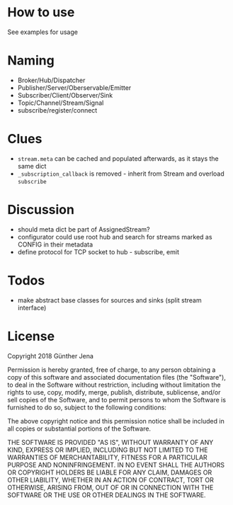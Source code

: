 # How to use
See examples for usage

# Naming
* Broker/Hub/Dispatcher
* Publisher/Server/Oberservable/Emitter
* Subscriber/Client/Observer/Sink
* Topic/Channel/Stream/Signal
* subscribe/register/connect

# Clues
* `stream.meta` can be cached and populated afterwards, as it stays the same dict
* `_subscription_callback` is removed - inherit from Stream and overload `subscribe`

# Discussion
* should meta dict be part of AssignedStream?
* configurator could use root hub and search for streams marked as CONFIG in their metadata
* define protocol for TCP socket to hub - subscribe, emit

# Todos
* make abstract base classes for sources and sinks (split stream interface)

# License
Copyright 2018 Günther Jena

Permission is hereby granted, free of charge, to any person obtaining a copy of this software and associated documentation files (the "Software"), to deal in the Software without restriction, including without limitation the rights to use, copy, modify, merge, publish, distribute, sublicense, and/or sell copies of the Software, and to permit persons to whom the Software is furnished to do so, subject to the following conditions:

The above copyright notice and this permission notice shall be included in all copies or substantial portions of the Software.

THE SOFTWARE IS PROVIDED "AS IS", WITHOUT WARRANTY OF ANY KIND, EXPRESS OR IMPLIED, INCLUDING BUT NOT LIMITED TO THE WARRANTIES OF MERCHANTABILITY, FITNESS FOR A PARTICULAR PURPOSE AND NONINFRINGEMENT. IN NO EVENT SHALL THE AUTHORS OR COPYRIGHT HOLDERS BE LIABLE FOR ANY CLAIM, DAMAGES OR OTHER LIABILITY, WHETHER IN AN ACTION OF CONTRACT, TORT OR OTHERWISE, ARISING FROM, OUT OF OR IN CONNECTION WITH THE SOFTWARE OR THE USE OR OTHER DEALINGS IN THE SOFTWARE.
